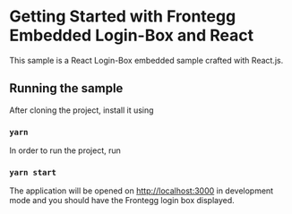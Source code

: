 # Getting Started with Frontegg Embedded Login-Box and React

This sample is a React Login-Box embedded sample crafted with React.js. 

## Running the sample

After cloning the project, install it using  

### `yarn`

In order to run the project, run 
### `yarn start`

The application will be opened on [http://localhost:3000](http://localhost:3000) in development mode and you should 
have the Frontegg login box displayed.
